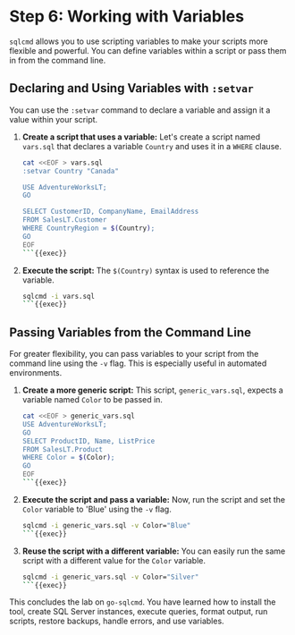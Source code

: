# Step 6: Working with Variables

`sqlcmd` allows you to use scripting variables to make your scripts more flexible and powerful. You can define variables within a script or pass them in from the command line.

## Declaring and Using Variables with `:setvar`

You can use the `:setvar` command to declare a variable and assign it a value within your script.

1.  **Create a script that uses a variable:**
    Let's create a script named `vars.sql` that declares a variable `Country` and uses it in a `WHERE` clause.

    ```bash
    cat <<EOF > vars.sql
    :setvar Country "Canada"
    
    USE AdventureWorksLT;
    GO

    SELECT CustomerID, CompanyName, EmailAddress
    FROM SalesLT.Customer
    WHERE CountryRegion = $(Country);
    GO
    EOF
    ```{{exec}}

2.  **Execute the script:**
    The `$(Country)` syntax is used to reference the variable.

    ```bash
    sqlcmd -i vars.sql
    ```{{exec}}

## Passing Variables from the Command Line

For greater flexibility, you can pass variables to your script from the command line using the `-v` flag. This is especially useful in automated environments.

1.  **Create a more generic script:**
    This script, `generic_vars.sql`, expects a variable named `Color` to be passed in.

    ```bash
    cat <<EOF > generic_vars.sql
    USE AdventureWorksLT;
    GO
    SELECT ProductID, Name, ListPrice
    FROM SalesLT.Product
    WHERE Color = $(Color);
    GO
    EOF
    ```{{exec}}

2.  **Execute the script and pass a variable:**
    Now, run the script and set the `Color` variable to 'Blue' using the `-v` flag.

    ```bash
    sqlcmd -i generic_vars.sql -v Color="Blue"
    ```{{exec}}

3.  **Reuse the script with a different variable:**
    You can easily run the same script with a different value for the `Color` variable.

    ```bash
    sqlcmd -i generic_vars.sql -v Color="Silver"
    ```{{exec}}

This concludes the lab on `go-sqlcmd`. You have learned how to install the tool, create SQL Server instances, execute queries, format output, run scripts, restore backups, handle errors, and use variables.
